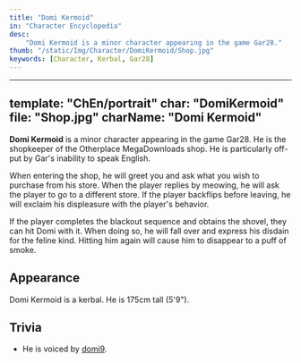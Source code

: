 ```yaml
---
title: "Domi Kermoid"
in: "Character Encyclopedia"
desc:
    "Domi Kermoid is a minor character appearing in the game Gar28."
thumb: "/static/Img/Character/DomiKermoid/Shop.jpg"
keywords: [Character, Kerbal, Gar28]
---
```


---
template: "ChEn/portrait"
char: "DomiKermoid"
file: "Shop.jpg"
charName: "Domi Kermoid"
---

**Domi Kermoid** is a minor character appearing in the game Gar28. He is the
shopkeeper of the Otherplace MegaDownloads shop. He is particularly off-put by
Gar's inability to speak English.

When entering the shop, he will greet you and ask what you wish to purchase from
his store. When the player replies by meowing, he will ask the player to go to a
different store. If the player backflips before leaving, he will exclaim his
displeasure with the player's behavior.


If the player completes the blackout sequence and obtains the shovel, they can
hit Domi with it. When doing so, he will fall over and express his disdain for
the feline kind. Hitting him again will cause him to disappear to a puff of
smoke.

## Appearance

Domi Kermoid is a kerbal. He is 175cm tall (5'9").

## Trivia

* He is voiced by [domi9].

[domi9]: https://www.youtube.com/@domer_9
